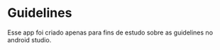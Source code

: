 # Guidelines

Esse app foi criado apenas para fins de estudo sobre as guidelines no android studio.
